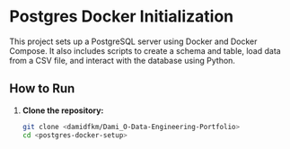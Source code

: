 # Postgres Docker Initialization

This project sets up a PostgreSQL server using Docker and Docker Compose. It also includes scripts to create a schema and table, load data from a CSV file, and interact with the database using Python.

## How to Run

1. **Clone the repository:**
   ```bash
   git clone <damidfkm/Dami_O-Data-Engineering-Portfolio>
   cd <postgres-docker-setup>
